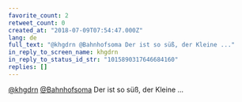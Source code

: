 ```yaml
---
favorite_count: 2
retweet_count: 0
created_at: "2018-07-09T07:54:47.000Z"
lang: de
full_text: "@khgdrn @Bahnhofsoma Der ist so süß, der Kleine ..."
in_reply_to_screen_name: khgdrn
in_reply_to_status_id_str: "1015890317646684160"
replies: []
---
```


[@khgdrn](https://twitter.com/khgdrn)
[@Bahnhofsoma](https://twitter.com/Bahnhofsoma) Der ist so süß, der Kleine ...
